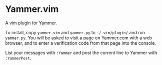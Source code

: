 Yammer.vim
==========

A vim plugin for [Yammer](http://www.yammer.com/).

To install, copy `yammer.vim` and `yammer.py` to `~/.vim/plugin/` and run `yammer.py`. You will be asked to visit a page on Yammer.com with a web browser, and to enter a verification code from that page into the console.

List your messages with `:Yammer` and post the current line to Yammer with `:YammerPost`.
